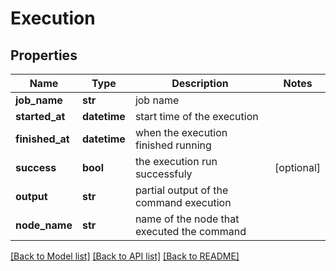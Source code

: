 # Execution

## Properties
Name | Type | Description | Notes
------------ | ------------- | ------------- | -------------
**job_name** | **str** | job name | 
**started_at** | **datetime** | start time of the execution | 
**finished_at** | **datetime** | when the execution finished running | 
**success** | **bool** | the execution run successfuly | [optional] 
**output** | **str** | partial output of the command execution | 
**node_name** | **str** | name of the node that executed the command | 

[[Back to Model list]](../README.md#documentation-for-models) [[Back to API list]](../README.md#documentation-for-api-endpoints) [[Back to README]](../README.md)


